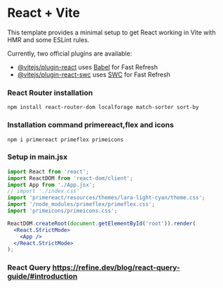 # React + Vite

This template provides a minimal setup to get React working in Vite with HMR and some ESLint rules.

Currently, two official plugins are available:

- [@vitejs/plugin-react](https://github.com/vitejs/vite-plugin-react/blob/main/packages/plugin-react/README.md) uses [Babel](https://babeljs.io/) for Fast Refresh
- [@vitejs/plugin-react-swc](https://github.com/vitejs/vite-plugin-react-swc) uses [SWC](https://swc.rs/) for Fast Refresh

### React Router installation

`npm install react-router-dom localforage match-sorter sort-by` <br>

### Installation command primereact,flex and icons

`npm i primereact primeflex primeicons` <br>

### Setup in main.jsx

```jsx
import React from 'react';
import ReactDOM from 'react-dom/client';
import App from './App.jsx';
// import './index.css'
import 'primereact/resources/themes/lara-light-cyan/theme.css';
import '/node_modules/primeflex/primeflex.css';
import 'primeicons/primeicons.css';

ReactDOM.createRoot(document.getElementById('root')).render(
  <React.StrictMode>
    <App />
  </React.StrictMode>
);
```

### React Query https://refine.dev/blog/react-query-guide/#introduction
